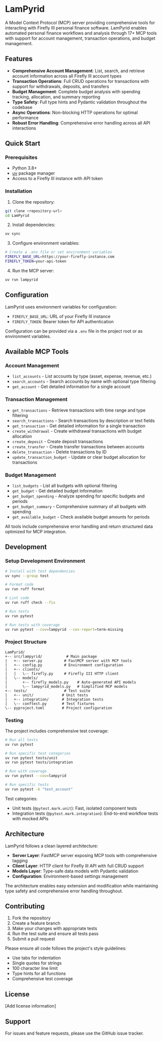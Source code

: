 # LamPyrid

A Model Context Protocol (MCP) server providing comprehensive tools for interacting with Firefly III personal finance software. LamPyrid enables automated personal finance workflows and analysis through 17+ MCP tools with support for account management, transaction operations, and budget management.

## Features

- **Comprehensive Account Management**: List, search, and retrieve account information across all Firefly III account types
- **Transaction Operations**: Full CRUD operations for transactions with support for withdrawals, deposits, and transfers
- **Budget Management**: Complete budget analysis with spending tracking, allocation, and summary reporting
- **Type Safety**: Full type hints and Pydantic validation throughout the codebase
- **Async Operations**: Non-blocking HTTP operations for optimal performance
- **Robust Error Handling**: Comprehensive error handling across all API interactions

## Quick Start

### Prerequisites

- Python 3.8+
- [uv](https://github.com/astral-sh/uv) package manager
- Access to a Firefly III instance with API token

### Installation

1. Clone the repository:
```bash
git clone <repository-url>
cd LamPyrid
```

2. Install dependencies:
```bash
uv sync
```

3. Configure environment variables:
```bash
# Create a .env file or set environment variables
FIREFLY_BASE_URL=https://your-firefly-instance.com
FIREFLY_TOKEN=your-api-token
```

4. Run the MCP server:
```bash
uv run lampyrid
```

## Configuration

LamPyrid uses environment variables for configuration:

- `FIREFLY_BASE_URL`: URL of your Firefly III instance
- `FIREFLY_TOKEN`: Bearer token for API authentication

Configuration can be provided via a `.env` file in the project root or as environment variables.

## Available MCP Tools

### Account Management
- `list_accounts` - List accounts by type (asset, expense, revenue, etc.)
- `search_accounts` - Search accounts by name with optional type filtering
- `get_account` - Get detailed information for a single account

### Transaction Management
- `get_transactions` - Retrieve transactions with time range and type filtering
- `search_transactions` - Search transactions by description or text fields
- `get_transaction` - Get detailed information for a single transaction
- `create_withdrawal` - Create withdrawal transactions with budget allocation
- `create_deposit` - Create deposit transactions
- `create_transfer` - Create transfer transactions between accounts
- `delete_transaction` - Delete transactions by ID
- `update_transaction_budget` - Update or clear budget allocation for transactions

### Budget Management
- `list_budgets` - List all budgets with optional filtering
- `get_budget` - Get detailed budget information
- `get_budget_spending` - Analyze spending for specific budgets and periods
- `get_budget_summary` - Comprehensive summary of all budgets with spending
- `get_available_budget` - Check available budget amounts for periods

All tools include comprehensive error handling and return structured data optimized for MCP integration.

## Development

### Setup Development Environment

```bash
# Install with test dependencies
uv sync --group test

# Format code
uv run ruff format

# Lint code
uv run ruff check --fix

# Run tests
uv run pytest

# Run tests with coverage
uv run pytest --cov=lampyrid --cov-report=term-missing
```

### Project Structure

```
LamPyrid/
+-- src/lampyrid/           # Main package
|   +-- server.py          # FastMCP server with MCP tools
|   +-- config.py          # Environment configuration
|   +-- clients/
|   |   \-- firefly.py     # Firefly III HTTP client
|   \-- models/
|       +-- firefly_models.py    # Auto-generated API models
|       \-- lampyrid_models.py   # Simplified MCP models
+-- tests/                 # Test suite
|   +-- unit/             # Unit tests
|   +-- integration/      # Integration tests
|   \-- conftest.py       # Test fixtures
\-- pyproject.toml        # Project configuration
```

### Testing

The project includes comprehensive test coverage:

```bash
# Run all tests
uv run pytest

# Run specific test categories
uv run pytest tests/unit
uv run pytest tests/integration

# Run with coverage
uv run pytest --cov=lampyrid

# Run specific tests
uv run pytest -k "test_account"
```

Test categories:
- Unit tests (`@pytest.mark.unit`): Fast, isolated component tests
- Integration tests (`@pytest.mark.integration`): End-to-end workflow tests with mocked APIs

## Architecture

LamPyrid follows a clean layered architecture:

- **Server Layer**: FastMCP server exposing MCP tools with comprehensive tagging
- **Client Layer**: HTTP client for Firefly III API with full CRUD support
- **Models Layer**: Type-safe data models with Pydantic validation
- **Configuration**: Environment-based settings management

The architecture enables easy extension and modification while maintaining type safety and comprehensive error handling throughout.

## Contributing

1. Fork the repository
2. Create a feature branch
3. Make your changes with appropriate tests
4. Run the test suite and ensure all tests pass
5. Submit a pull request

Please ensure all code follows the project's style guidelines:
- Use tabs for indentation
- Single quotes for strings
- 100 character line limit
- Type hints for all functions
- Comprehensive test coverage

## License

[Add license information]

## Support

For issues and feature requests, please use the GitHub issue tracker.